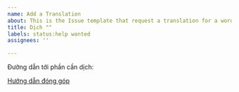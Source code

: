 ```yaml
---
name: Add a Translation
about: This is the Issue template that request a translation for a word.
title: Dịch ""
labels: status:help wanted
assignees: ''

---
```


Đường dẫn tới phần cần dịch:

[Hướng dẫn đóng góp](docs/CONTRIBUTING.md)

